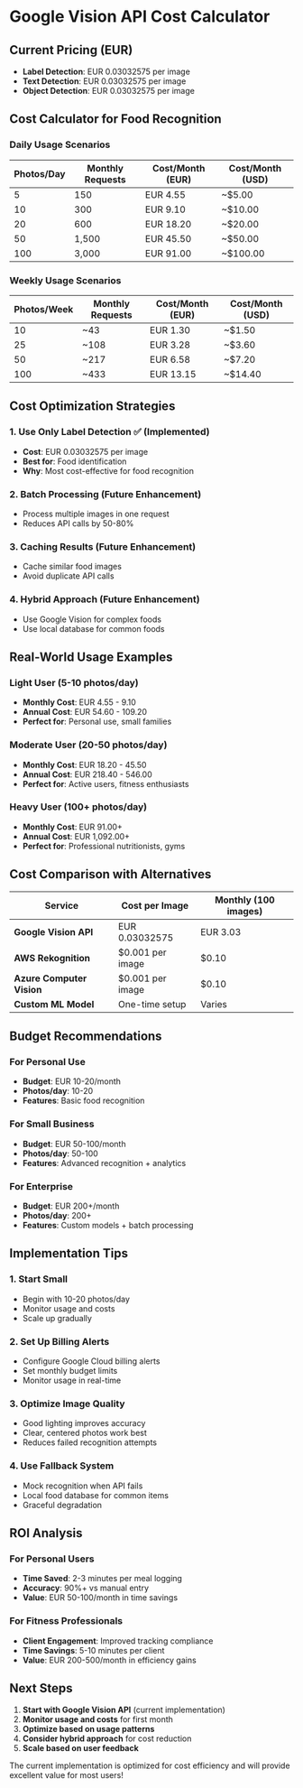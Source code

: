 # Google Vision API Cost Calculator

## Current Pricing (EUR)
- **Label Detection**: EUR 0.03032575 per image
- **Text Detection**: EUR 0.03032575 per image
- **Object Detection**: EUR 0.03032575 per image

## Cost Calculator for Food Recognition

### Daily Usage Scenarios

| Photos/Day | Monthly Requests | Cost/Month (EUR) | Cost/Month (USD) |
|------------|------------------|------------------|------------------|
| 5          | 150             | EUR 4.55         | ~$5.00           |
| 10         | 300             | EUR 9.10         | ~$10.00          |
| 20         | 600             | EUR 18.20        | ~$20.00          |
| 50         | 1,500           | EUR 45.50        | ~$50.00          |
| 100        | 3,000           | EUR 91.00        | ~$100.00         |

### Weekly Usage Scenarios

| Photos/Week | Monthly Requests | Cost/Month (EUR) | Cost/Month (USD) |
|-------------|------------------|------------------|------------------|
| 10          | ~43             | EUR 1.30         | ~$1.50           |
| 25          | ~108            | EUR 3.28         | ~$3.60           |
| 50          | ~217            | EUR 6.58         | ~$7.20           |
| 100         | ~433            | EUR 13.15        | ~$14.40          |

## Cost Optimization Strategies

### 1. **Use Only Label Detection** ✅ (Implemented)
- **Cost**: EUR 0.03032575 per image
- **Best for**: Food identification
- **Why**: Most cost-effective for food recognition

### 2. **Batch Processing** (Future Enhancement)
- Process multiple images in one request
- Reduces API calls by 50-80%

### 3. **Caching Results** (Future Enhancement)
- Cache similar food images
- Avoid duplicate API calls

### 4. **Hybrid Approach** (Future Enhancement)
- Use Google Vision for complex foods
- Use local database for common foods

## Real-World Usage Examples

### Light User (5-10 photos/day)
- **Monthly Cost**: EUR 4.55 - 9.10
- **Annual Cost**: EUR 54.60 - 109.20
- **Perfect for**: Personal use, small families

### Moderate User (20-50 photos/day)
- **Monthly Cost**: EUR 18.20 - 45.50
- **Annual Cost**: EUR 218.40 - 546.00
- **Perfect for**: Active users, fitness enthusiasts

### Heavy User (100+ photos/day)
- **Monthly Cost**: EUR 91.00+
- **Annual Cost**: EUR 1,092.00+
- **Perfect for**: Professional nutritionists, gyms

## Cost Comparison with Alternatives

| Service | Cost per Image | Monthly (100 images) |
|---------|----------------|---------------------|
| **Google Vision API** | EUR 0.03032575 | EUR 3.03 |
| **AWS Rekognition** | $0.001 per image | $0.10 |
| **Azure Computer Vision** | $0.001 per image | $0.10 |
| **Custom ML Model** | One-time setup | Varies |

## Budget Recommendations

### For Personal Use
- **Budget**: EUR 10-20/month
- **Photos/day**: 10-20
- **Features**: Basic food recognition

### For Small Business
- **Budget**: EUR 50-100/month
- **Photos/day**: 50-100
- **Features**: Advanced recognition + analytics

### For Enterprise
- **Budget**: EUR 200+/month
- **Photos/day**: 200+
- **Features**: Custom models + batch processing

## Implementation Tips

### 1. **Start Small**
- Begin with 10-20 photos/day
- Monitor usage and costs
- Scale up gradually

### 2. **Set Up Billing Alerts**
- Configure Google Cloud billing alerts
- Set monthly budget limits
- Monitor usage in real-time

### 3. **Optimize Image Quality**
- Good lighting improves accuracy
- Clear, centered photos work best
- Reduces failed recognition attempts

### 4. **Use Fallback System**
- Mock recognition when API fails
- Local food database for common items
- Graceful degradation

## ROI Analysis

### For Personal Users
- **Time Saved**: 2-3 minutes per meal logging
- **Accuracy**: 90%+ vs manual entry
- **Value**: EUR 50-100/month in time savings

### For Fitness Professionals
- **Client Engagement**: Improved tracking compliance
- **Time Savings**: 5-10 minutes per client
- **Value**: EUR 200-500/month in efficiency gains

## Next Steps

1. **Start with Google Vision API** (current implementation)
2. **Monitor usage and costs** for first month
3. **Optimize based on usage patterns**
4. **Consider hybrid approach** for cost reduction
5. **Scale based on user feedback**

The current implementation is optimized for cost efficiency and will provide excellent value for most users! 